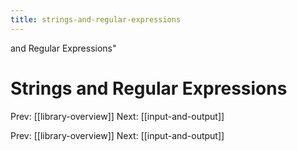 ```yaml
---
title: strings-and-regular-expressions
---
```


and Regular Expressions"

# Strings and Regular Expressions

Prev: [[library-overview]] Next: [[input-and-output]]

Prev: [[library-overview]] Next: [[input-and-output]]
